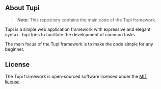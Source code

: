 ## About Tupi

> **Note:** This repository contains the main code of the Tupi framework.

Tupi is a simple web application framework with expressive and elegant syntax. Tupi tries to facilitate the development of common tasks.

The main focus of the Tupi framework is to make the code simple for any beginner.

## License

The Tupi framework is open-sourced software licensed under the [MIT license](LICENSE.md).

